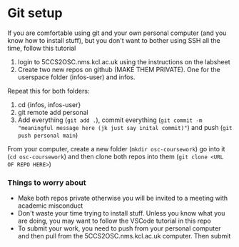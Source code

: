 # Git setup

If you are comfortable using git and your own personal computer (and you know how to install stuff), but you don't want to bother using SSH all the time, follow this tutorial 

1. login to 5CCS2OSC.nms.kcl.ac.uk using the instructions on the labsheet
2. Create two new repos on github (MAKE THEM PRIVATE). One for the userspace folder (infos-user) and infos. 

Repeat this for both folders: 
  1. cd {infos, infos-user} 
  2. git remote add personal <INSERT THE URL OF THE GIT REPO HERE>
  3. Add everything (`git add .`), commit everything (`git commit -m "meaningful message here (jk just say inital commit)"`) and push (`git push personal main`)

From your computer, create a new folder (`mkdir osc-coursework`) go into it (`cd osc-coursework`) and then clone both repos into them (`git clone <URL OF REPO HERE>`)


### Things to worry about 
- Make both repos private otherwise you will be invited to a meeting with academic misconduct
- Don't waste your time trying to install stuff. Unless you know what you are doing, you may want to follow the VSCode tutorial in this repo
- To submit your work, you need to push from your personal computer and then pull from the 5CCS2OSC.nms.kcl.ac.uk computer. Then submit
